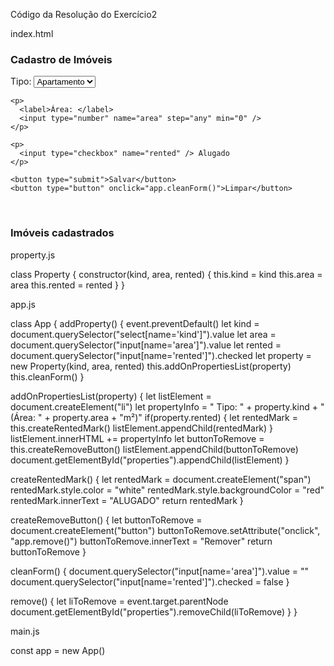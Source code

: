 Código da Resolução do Exercício2


index.html

<!DOCTYPE html>
<html lang="en">
<head>
  <meta charset="UTF-8">
  <meta name="viewport" content="width=device-width, initial-scale=1.0">
  <meta http-equiv="X-UA-Compatible" content="ie=edge">
  <title>Exercício 19</title>
  <script src="js/property.js"></script>
  <script src="js/app.js"></script>
  <script src="js/main.js"></script>
</head>
<body>
  <h3>Cadastro de Imóveis</h3>

  <form onsubmit="app.addProperty()">
    <p>
      <label>Tipo: </label>
      <select name="kind">
        <option value="Apartamento">Apartamento</option>
        <option value="Casa">Casa</option>
      </select>
    </p>

    <p>
      <label>Área: </label>
      <input type="number" name="area" step="any" min="0" />
    </p>

    <p>
      <input type="checkbox" name="rented" /> Alugado
    </p>

    <button type="submit">Salvar</button>
    <button type="button" onclick="app.cleanForm()">Limpar</button>
  </form>

  <br />

  <h3>Imóveis cadastrados</h3>

  <ul id="properties"></ul>
</body>
</html>


property.js

class Property {
  constructor(kind, area, rented) {
    this.kind = kind
    this.area = area
    this.rented = rented
  }
}


app.js

class App {
  addProperty() {
    event.preventDefault()
    let kind = document.querySelector("select[name='kind']").value
    let area = document.querySelector("input[name='area']").value
    let rented = document.querySelector("input[name='rented']").checked
    let property = new Property(kind, area, rented)
    this.addOnPropertiesList(property)
    this.cleanForm()
  }

  addOnPropertiesList(property) {
    let listElement = document.createElement("li")
    let propertyInfo = " Tipo: " + property.kind + " (Área: " + property.area + "m²)"
    if(property.rented) {
      let rentedMark = this.createRentedMark()
      listElement.appendChild(rentedMark)
    }
    listElement.innerHTML += propertyInfo
    let buttonToRemove = this.createRemoveButton()
    listElement.appendChild(buttonToRemove)
    document.getElementById("properties").appendChild(listElement)
  }

  createRentedMark() {
    let rentedMark = document.createElement("span")
    rentedMark.style.color = "white"
    rentedMark.style.backgroundColor = "red"
    rentedMark.innerText = "ALUGADO"
    return rentedMark
  }

  createRemoveButton() {
    let buttonToRemove = document.createElement("button")
    buttonToRemove.setAttribute("onclick", "app.remove()")
    buttonToRemove.innerText = "Remover"
    return buttonToRemove
  }

  cleanForm() {
    document.querySelector("input[name='area']").value = ""
    document.querySelector("input[name='rented']").checked = false
  }

  remove() {
    let liToRemove = event.target.parentNode
    document.getElementById("properties").removeChild(liToRemove)
  }
}


main.js

const app = new App()